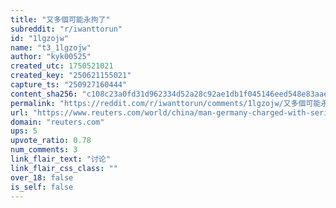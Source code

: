 ```yaml
---
title: "又多個可能永拘了"
subreddit: "r/iwanttorun"
id: "1lgzojw"
name: "t3_1lgzojw"
author: "kyk00525"
created_utc: 1750521021
created_key: "250621155021"
capture_ts: "250927160444"
content_sha256: "c108c23a0fd31d962334d52a28c92ae1db1f045146eed548e83aae78c3633ff1"
permalink: "https://reddit.com/r/iwanttorun/comments/1lgzojw/又多個可能永拘了/"
url: "https://www.reuters.com/world/china/man-germany-charged-with-serial-rape-after-drugging-victims-2025-06-17/"
domain: "reuters.com"
ups: 5
upvote_ratio: 0.78
num_comments: 3
link_flair_text: "讨论"
link_flair_css_class: ""
over_18: false
is_self: false
---
```


